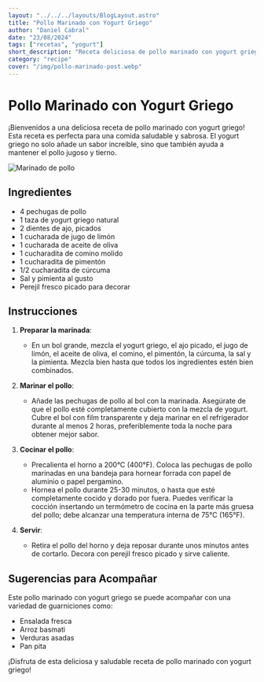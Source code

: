 ```yaml
---
layout: "../../../layouts/BlogLayout.astro"
title: "Pollo Marinado con Yogurt Griego"
author: "Daniel Cabral"
date: "23/08/2024"
tags: ["recetas", "yogurt"]
short_description: "Receta deliciosa de pollo marinado con yogurt griego. Saludable y sabrosa."
category: "recipe"
cover: "/img/pollo-marinado-post.webp"
---
```


# Pollo Marinado con Yogurt Griego

¡Bienvenidos a una deliciosa receta de pollo marinado con yogurt griego! Esta receta es perfecta para una comida saludable y sabrosa. El yogurt griego no solo añade un sabor increíble, sino que también ayuda a mantener el pollo jugoso y tierno.

![Marinado de pollo](https://th.bing.com/th/id/R.8a377805f6c0e878cb5820b3152f0f1d?rik=mY0TFbe0XObOAQ&riu=http%3a%2f%2f4.bp.blogspot.com%2f-Fi7xSLRY0pg%2fVaadP6l8qXI%2fAAAAAAAAC-Q%2fRQiQXNaSx30%2fw1200-h630-p-k-no-nu%2f_MG_5431.JPG&ehk=B3wm6lPHQyRyh0IbvAiTnGDStYtlWq5qkCH4GHXUeac%3d&risl=&pid=ImgRaw&r=0)

## Ingredientes

- 4 pechugas de pollo
- 1 taza de yogurt griego natural
- 2 dientes de ajo, picados
- 1 cucharada de jugo de limón
- 1 cucharada de aceite de oliva
- 1 cucharadita de comino molido
- 1 cucharadita de pimentón
- 1/2 cucharadita de cúrcuma
- Sal y pimienta al gusto
- Perejil fresco picado para decorar

## Instrucciones

1. **Preparar la marinada**:
   - En un bol grande, mezcla el yogurt griego, el ajo picado, el jugo de limón, el aceite de oliva, el comino, el pimentón, la cúrcuma, la sal y la pimienta. Mezcla bien hasta que todos los ingredientes estén bien combinados.

2. **Marinar el pollo**:
   - Añade las pechugas de pollo al bol con la marinada. Asegúrate de que el pollo esté completamente cubierto con la mezcla de yogurt. Cubre el bol con film transparente y deja marinar en el refrigerador durante al menos 2 horas, preferiblemente toda la noche para obtener mejor sabor.

3. **Cocinar el pollo**:
   - Precalienta el horno a 200°C (400°F). Coloca las pechugas de pollo marinadas en una bandeja para hornear forrada con papel de aluminio o papel pergamino.
   - Hornea el pollo durante 25-30 minutos, o hasta que esté completamente cocido y dorado por fuera. Puedes verificar la cocción insertando un termómetro de cocina en la parte más gruesa del pollo; debe alcanzar una temperatura interna de 75°C (165°F).

4. **Servir**:
   - Retira el pollo del horno y deja reposar durante unos minutos antes de cortarlo. Decora con perejil fresco picado y sirve caliente.

## Sugerencias para Acompañar

Este pollo marinado con yogurt griego se puede acompañar con una variedad de guarniciones como:

- Ensalada fresca
- Arroz basmati
- Verduras asadas
- Pan pita

¡Disfruta de esta deliciosa y saludable receta de pollo marinado con yogurt griego!